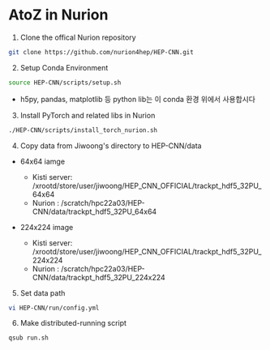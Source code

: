 # AtoZ in Nurion  

1. Clone the offical Nurion repository  
```bash
git clone https://github.com/nurion4hep/HEP-CNN.git
```  

2. Setup Conda Environment  
```bash
source HEP-CNN/scripts/setup.sh
```  
 - h5py, pandas, matplotlib 등 python lib는 이 conda 환경 위에서 사용합시다   

3. Install PyTorch and related libs in Nurion  
```bash
./HEP-CNN/scripts/install_torch_nurion.sh
```  

4. Copy data from Jiwoong's directory to HEP-CNN/data
 - 64x64 iamge
    - Kisti server: /xrootd/store/user/jiwoong/HEP_CNN_OFFICIAL/trackpt_hdf5_32PU_64x64
    - Nurion : /scratch/hpc22a03/HEP-CNN/data/trackpt_hdf5_32PU_64x64

 - 224x224 image
    - Kisti server: /xrootd/store/user/jiwoong/HEP_CNN_OFFICIAL/trackpt_hdf5_32PU_224x224
    - Nurion : /scratch/hpc22a03/HEP-CNN/data/trackpt_hdf5_32PU_224x224
    
5. Set data path  
```bash
vi HEP-CNN/run/config.yml
```  

6. Make distributed-running script  
```bash
qsub run.sh
``` 
